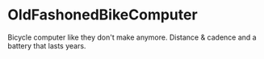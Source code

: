 # OldFashonedBikeComputer
Bicycle computer like they don't make anymore. Distance &amp; cadence and a battery that lasts years.
